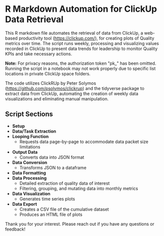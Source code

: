 # R Markdown Automation for ClickUp Data Retrieval

This R markdown file automates the retrieval of data from ClickUp, a web-based productivity tool (https://clickup.com/), for creating plots of Quality metrics over time. The script runs weekly, processing and visualizing values recorded in ClickUp to present data trends for leadership to monitor Quality KPIs and take necessary actions.

**Note:** For privacy reasons, the authorization token "pk_" has been omitted. Running the script in a notebook may not work properly due to specific list locations in private ClickUp space folders.

The code utilizes ClickRUp by Peter Solymos (https://github.com/psolymos/clickrup) and the tidyverse package to extract data from ClickUp, automating the creation of weekly data visualizations and eliminating manual manipulation.

## Script Sections

- **Setup**
- **Data/Task Extraction**
- **Looping Function**
  - Requests data page-by-page to accommodate data packet size limitations
- **Output Data**
  - Converts data into JSON format
- **Data Conversion**
  - Transforms JSON to a dataframe
- **Data Formatting**
- **Data Processing**
  - Detailed extraction of quality data of interest
  - Filtering, grouping, and mutating data into monthly metrics
- **Data Visualization**
  - Generates time series plots
- **Data Export**
  - Creates a CSV file of the cumulative dataset
  - Produces an HTML file of plots

Thank you for your interest. Please reach out if you have any questions or feedback!

